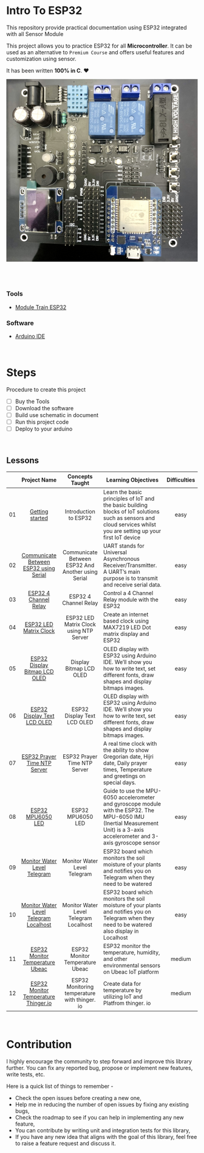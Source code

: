 # **Intro To ESP32**
This repository provide practical documentation using ESP32 integrated with all Sensor Module

This project allows you to practice ESP32 for all **Microcontroller**. It can be used as an alternative to `Premium Course` and offers useful features and customization using sensor.

It has been written **100% in C**. ❤️

![](/assets/module_train_esp32.jpg)

</br>

</br>

### **Tools**
* [Module Train ESP32](https://www.tokopedia.com/anakkendali/modul-trainer-esp32-bluetooth-wifi-iot-wemos-d1-mini-esp32)

### **Software**
* [Arduino IDE](https://www.arduino.cc/en/software)

</br>

# **Steps**
Procedure to create this project 

- [ ] Buy the Tools
- [ ] Download the software
- [ ] Build use schematic in document
- [ ] Run this project code
- [ ] Deploy to your arduino

</br>

## **Lessons**

|       |              Project Name              |                       Concepts Taught                       | Learning Objectives                                                                                                                                                 |                                                        Difficulties                                                         |
| :---: | :------------------------------------: | :---------------------------------------------------------: | ------------------------------------------------------------------------------------------------------------------------------------------------------------------- | :--------------------------------------------------------------------------------------------------------------------------: |
|  01   | [Getting started](./lessons/easy/Intro_ESP32/) |                     Introduction to ESP32                     | Learn the basic principles of IoT and the basic building blocks of IoT solutions such as sensors and cloud services whilst you are setting up your first IoT device |                      easy                      |
|  02   | [Communicate Between ESP32 using Serial](./lessons/easy/Communicate_Between_ESP32_Serial/) |                   Communicate Between ESP32 And Another using Serial                    | UART stands for Universal Asynchronous Receiver/Transmitter. A UART’s main purpose is to transmit and receive serial data.                                                            |                        easy                         |
|  03   | [ESP32 4 Channel Relay](./lessons/easy/Control_4CH_Relay_ESP32/) | ESP32 4 Channel Relay | Control a 4 Channel Relay module with the ESP32                                           | easy |
|  04   | [ESP32 LED Matrix Clock](./lessons/easy/Digital_Clock_Matrix_NTP_Server/) |             ESP32 LED Matrix Clock using NTP Server             | Create an internet based clock using MAX7219 LED Dot matrix display and ESP32                               |               easy                |
|  05   |            [ESP32 Display Bitmap LCD OLED](./lessons/easy/Display_Bitmap_LCD_OLED/)            |                    Display Bitmap LCD OLED                     | OLED display with ESP32 using Arduino IDE. We’ll show you how to write text, set different fonts, draw shapes and display bitmaps images.                                                                                  |                          easy                           |
|  06   |            [ESP32 Display Text LCD OLED](./lessons/easy/Display_Text_LCD_OLED/)            |                    ESP32 Display Text LCD OLED                     | OLED display with ESP32 using Arduino IDE. We’ll show you how to write text, set different fonts, draw shapes and display bitmaps images.                                                                                              |                          easy                           |
|  07   |            [ESP32 Prayer Time NTP Server](./lessons/easy/Prayer_Time_NTP_Server/)            |                  ESP32 Prayer Time NTP Server                   | A real time clock with the ability to show Gregorian date, Hijri date, Daily prayer times, Temperature and greetings on special days.                                                                                                      |                      easy                       |
|  08   |            [ESP32 MPU6050 LED](./lessons/easy/MPU6050_LED/)            |               ESP32 MPU6050 LED               | Guide to use the MPU-6050 accelerometer and gyroscope module with the ESP32. The MPU-6050 IMU (Inertial Measurement Unit) is a 3-axis accelerometer and 3-axis gyroscope sensor                                   |               easy                |
|  09   |            [Monitor Water Level Telegram](./lessons/easy/Monitor_Water_Level_Telegram/)            |         Monitor Water Level Telegram         | ESP32 board which monitors the soil moisture of your plants and notifies you on Telegram when they need to be watered                                                                          |         easy         |
|  10   |            [Monitor Water Level Telegram Localhost](./lessons/easy/Monitor_Water_Level_Telegram_Localhost/)            |                   Monitor Water Level Telegram Localhost                    | ESP32 board which monitors the soil moisture of your plants and notifies you on Telegram when they need to be watered also display in Localhost                                                                          |                        easy                         |
|  11   |       [ESP32 Monitor Temperature Ubeac](./lessons/medium/Monitor_Temperature_Ubeac/)       |                      ESP32 Monitor Temperature Ubeac                      | ESP32  monitor the temperature, humidity, and other environmental sensors on Ubeac IoT platform                                                                                                                   |                           medium                           |
|  12   |       [ESP32 Monitor Temperature Thinger.io](./lessons/medium/Monitor_Temperature_Thinger.io/)       |                     ESP32 Monitoring temperature with thinger. io                     | Create data for temperature by utilizing IoT and Platfrom thinger. io                                                                                                      |                         medium                         |

</br>

# **Contribution**

I highly encourage the community to step forward and improve this library further. You can fix any reported bug, propose or implement new features, write tests, etc.

Here is a quick list of things to remember -
* Check the open issues before creating a new one,
* Help me in reducing the number of open issues by fixing any existing bugs,
* Check the roadmap to see if you can help in implementing any new feature,
* You can contribute by writing unit and integration tests for this library,
* If you have any new idea that aligns with the goal of this library, feel free to raise a feature request and discuss it.
